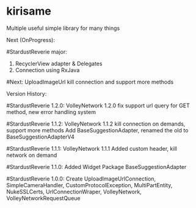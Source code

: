 # kirisame
Multiple useful simple library for many things

Next (OnProgress):

#StardustReverie major:
1. RecyclerView adapter & Delegates
2. Connection using RxJava

#Next:
UploadImageUrl kill connection and support more methods

Version History:

#StardustReverie 1.2.0:
VolleyNetwork 1.2.0 fix support url query for GET method, new error handling system

#StardustReverie 1.1.2:
VolleyNetwork 1.1.2 kill connection on demands, support more methods
Add BaseSuggestionAdapter, renamed the old to BaseSuggestionAdapterV4

#StardustReverie 1.1.1:
VolleyNetwork 1.1.1 Added custom header, kill network on demand

#StardustReverie 1.1.0:
Added Widget Package BaseSuggestionAdapter

#StardustReverie 1.0.0:
Create UploadImageUrlConnection, SimpleCameraHandler, CustomProtocolException,
MultiPartEntity, NukeSSLCerts, UrlConnectionWraper, VolleyNetwork, VolleyNetworkRequestQueue
